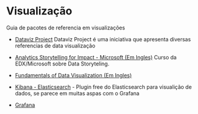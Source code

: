 # Visualização
Guia de pacotes de referencia em visualizações

* [Dataviz Project](https://datavizproject.com) Dataviz Project é uma iniciativa que apresenta diversas referencias de data visualização

* [Analytics Storytelling for Impact - Microsoft (Em Ingles)](https://www.edx.org/course/analytics-storytelling-for-impact-3) Curso da EDX/Microsoft sobre Data Storyteling.

* [Fundamentals of Data Visualization (Em Ingles)](https://serialmentor.com/dataviz/)


* [Kibana - Elasticsearch](https://www.elastic.co/pt/products/kibana) - Plugin free do Elasticsearch para visualição de dados, se parece em muitas aspas com o Grafana

* [Grafana](https://grafana.com/)
